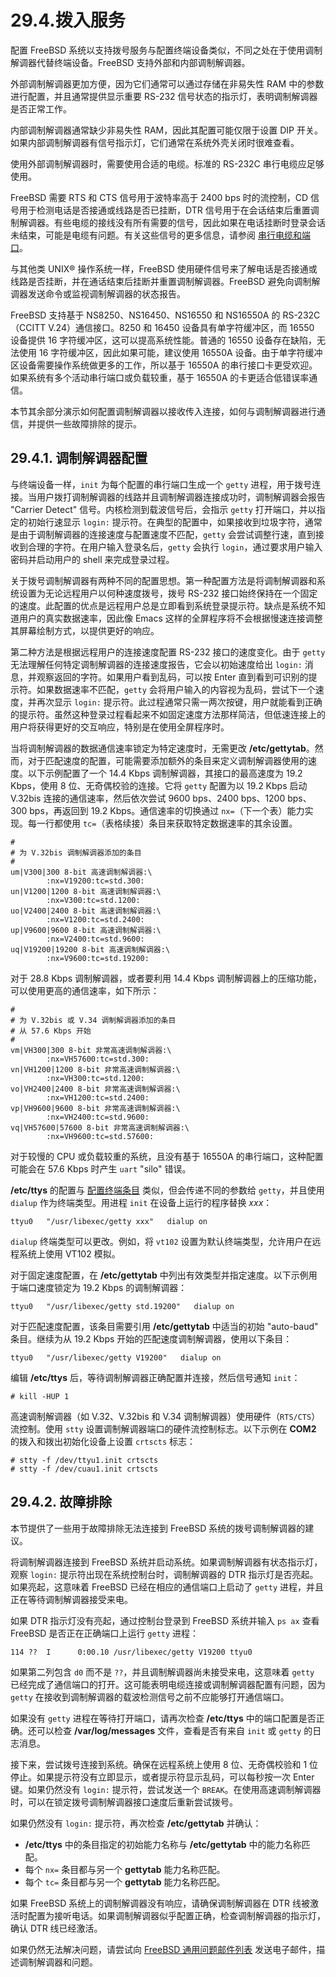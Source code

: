 # 29.4.拨入服务


配置 FreeBSD 系统以支持拨号服务与配置终端设备类似，不同之处在于使用调制解调器代替终端设备。FreeBSD 支持外部和内部调制解调器。

外部调制解调器更加方便，因为它们通常可以通过存储在非易失性 RAM 中的参数进行配置，并且通常提供显示重要 RS-232 信号状态的指示灯，表明调制解调器是否正常工作。

内部调制解调器通常缺少非易失性 RAM，因此其配置可能仅限于设置 DIP 开关。如果内部调制解调器有信号指示灯，它们通常在系统外壳关闭时很难查看。

使用外部调制解调器时，需要使用合适的电缆。标准的 RS-232C 串行电缆应足够使用。

FreeBSD 需要 RTS 和 CTS 信号用于波特率高于 2400 bps 时的流控制，CD 信号用于检测电话是否接通或线路是否已挂断，DTR 信号用于在会话结束后重置调制解调器。有些电缆的接线没有所有需要的信号，因此如果在电话挂断时登录会话未结束，可能是电缆有问题。有关这些信号的更多信息，请参阅 [串行电缆和端口](https://docs.freebsd.org/en/books/handbook/serialcomms/#term-cables-null)。

与其他类 UNIX® 操作系统一样，FreeBSD 使用硬件信号来了解电话是否接通或线路是否挂断，并在通话结束后挂断并重置调制解调器。FreeBSD 避免向调制解调器发送命令或监视调制解调器的状态报告。

FreeBSD 支持基于 NS8250、NS16450、NS16550 和 NS16550A 的 RS-232C（CCITT V.24）通信接口。8250 和 16450 设备具有单字符缓冲区，而 16550 设备提供 16 字符缓冲区，这可以提高系统性能。普通的 16550 设备存在缺陷，无法使用 16 字符缓冲区，因此如果可能，建议使用 16550A 设备。由于单字符缓冲区设备需要操作系统做更多的工作，所以基于 16550A 的串行接口卡更受欢迎。如果系统有多个活动串行端口或负载较重，基于 16550A 的卡更适合低错误率通信。

本节其余部分演示如何配置调制解调器以接收传入连接，如何与调制解调器进行通信，并提供一些故障排除的提示。

## 29.4.1. 调制解调器配置

与终端设备一样，`init` 为每个配置的串行端口生成一个 `getty` 进程，用于拨号连接。当用户拨打调制解调器的线路并且调制解调器连接成功时，调制解调器会报告 "Carrier Detect" 信号。内核检测到载波信号后，会指示 `getty` 打开端口，并以指定的初始行速显示 `login:` 提示符。在典型的配置中，如果接收到垃圾字符，通常是由于调制解调器的连接速度与配置速度不匹配，`getty` 会尝试调整行速，直到接收到合理的字符。在用户输入登录名后，`getty` 会执行 `login`，通过要求用户输入密码并启动用户的 shell 来完成登录过程。

关于拨号调制解调器有两种不同的配置思想。第一种配置方法是将调制解调器和系统设置为无论远程用户以何种速度拨号，拨号 RS-232 接口始终保持在一个固定的速度。此配置的优点是远程用户总是立即看到系统登录提示符。缺点是系统不知道用户的真实数据速率，因此像 Emacs 这样的全屏程序将不会根据慢速连接调整其屏幕绘制方式，以提供更好的响应。

第二种方法是根据远程用户的连接速度配置 RS-232 接口的速度变化。由于 `getty` 无法理解任何特定调制解调器的连接速度报告，它会以初始速度给出 `login:` 消息，并观察返回的字符。如果用户看到乱码，可以按 Enter 直到看到可识别的提示符。如果数据速率不匹配，`getty` 会将用户输入的内容视为乱码，尝试下一个速度，并再次显示 `login:` 提示符。此过程通常只需一两次按键，用户就能看到正确的提示符。虽然这种登录过程看起来不如固定速度方法那样简洁，但低速连接上的用户将获得更好的交互响应，特别是在使用全屏程序时。

当将调制解调器的数据通信速率锁定为特定速度时，无需更改 **/etc/gettytab**。然而，对于匹配速度的配置，可能需要添加额外的条目来定义调制解调器使用的速度。以下示例配置了一个 14.4 Kbps 调制解调器，其接口的最高速度为 19.2 Kbps，使用 8 位、无奇偶校验的连接。它将 `getty` 配置为以 19.2 Kbps 启动 V.32bis 连接的通信速率，然后依次尝试 9600 bps、2400 bps、1200 bps、300 bps，再返回到 19.2 Kbps。通信速率的切换通过 `nx=`（下一个表）能力实现。每一行都使用 `tc=`（表格续接）条目来获取特定数据速率的其余设置。

```
#
# 为 V.32bis 调制解调器添加的条目
#
um|V300|300 8-bit 高速调制解调器:\
        :nx=V19200:tc=std.300:
un|V1200|1200 8-bit 高速调制解调器:\
        :nx=V300:tc=std.1200:
uo|V2400|2400 8-bit 高速调制解调器:\
        :nx=V1200:tc=std.2400:
up|V9600|9600 8-bit 高速调制解调器:\
        :nx=V2400:tc=std.9600:
uq|V19200|19200 8-bit 高速调制解调器:\
        :nx=V9600:tc=std.19200:
```

对于 28.8 Kbps 调制解调器，或者要利用 14.4 Kbps 调制解调器上的压缩功能，可以使用更高的通信速率，如下所示：

```
#
# 为 V.32bis 或 V.34 调制解调器添加的条目
# 从 57.6 Kbps 开始
#
vm|VH300|300 8-bit 非常高速调制解调器:\
        :nx=VH57600:tc=std.300:
vn|VH1200|1200 8-bit 非常高速调制解调器:\
        :nx=VH300:tc=std.1200:
vo|VH2400|2400 8-bit 非常高速调制解调器:\
        :nx=VH1200:tc=std.2400:
vp|VH9600|9600 8-bit 非常高速调制解调器:\
        :nx=VH2400:tc=std.9600:
vq|VH57600|57600 8-bit 非常高速调制解调器:\
        :nx=VH9600:tc=std.57600:
```

对于较慢的 CPU 或负载较重的系统，且没有基于 16550A 的串行端口，这种配置可能会在 57.6 Kbps 时产生 `uart` "silo" 错误。

**/etc/ttys** 的配置与 [配置终端条目](https://docs.freebsd.org/en/books/handbook/serialcomms/#ex-etc-ttys) 类似，但会传递不同的参数给 `getty`，并且使用 `dialup` 作为终端类型。用进程 `init` 在设备上运行的程序替换 *xxx*：

```
ttyu0   "/usr/libexec/getty xxx"   dialup on
```

`dialup` 终端类型可以更改。例如，将 `vt102` 设置为默认终端类型，允许用户在远程系统上使用 VT102 模拟。

对于固定速度配置，在 **/etc/gettytab** 中列出有效类型并指定速度。以下示例用于端口速度锁定为 19.2 Kbps 的调制解调器：

```
ttyu0   "/usr/libexec/getty std.19200"   dialup on
```

对于匹配速度配置，该条目需要引用 **/etc/gettytab** 中适当的初始 "auto-baud" 条目。继续为从 19.2 Kbps 开始的匹配速度调制解调器，使用以下条目：

```
ttyu0   "/usr/libexec/getty V19200"   dialup on
```

编辑 **/etc/ttys** 后，等待调制解调器正确配置并连接，然后信号通知 `init`：

```
# kill -HUP 1
```

高速调制解调器（如 V.32、V.32bis 和 V.34 调制解调器）使用硬件（`RTS/CTS`）流控制。使用 `stty` 设置调制解调器端口的硬件流控制标志。以下示例在 **COM2** 的拨入和拨出初始化设备上设置 `crtscts` 标志：

```
# stty -f /dev/ttyu1.init crtscts
# stty -f /dev/cuau1.init crtscts
```

## 29.4.2. 故障排除

本节提供了一些用于故障排除无法连接到 FreeBSD 系统的拨号调制解调器的建议。

将调制解调器连接到 FreeBSD 系统并启动系统。如果调制解调器有状态指示灯，观察 `login:` 提示符出现在系统控制台时，调制解调器的 DTR 指示灯是否亮起。如果亮起，这意味着 FreeBSD 已经在相应的通信端口上启动了 `getty` 进程，并且正在等待调制解调器接受来电。

如果 DTR 指示灯没有亮起，通过控制台登录到 FreeBSD 系统并输入 `ps ax` 查看 FreeBSD 是否正在正确端口上运行 `getty` 进程：

```
114 ??  I      0:00.10 /usr/libexec/getty V19200 ttyu0
```

如果第二列包含 `d0` 而不是 `??`，并且调制解调器尚未接受来电，这意味着 `getty` 已经完成了通信端口的打开。这可能表明电缆连接或调制解调器配置有问题，因为 `getty` 在接收到调制解调器的载波检测信号之前不应能够打开通信端口。

如果没有 `getty` 进程在等待打开端口，请再次检查 **/etc/ttys** 中的端口配置是否正确。还可以检查 **/var/log/messages** 文件，查看是否有来自 `init` 或 `getty` 的日志消息。

接下来，尝试拨号连接到系统。确保在远程系统上使用 8 位、无奇偶校验和 1 位停止。如果提示符没有立即显示，或者提示符显示乱码，可以每秒按一次 Enter 键。如果仍然没有 `login:` 提示符，尝试发送一个 `BREAK`。在使用高速调制解调器时，可以在锁定拨号调制解调器接口速度后重新尝试拨号。

如果仍然没有 `login:` 提示符，再次检查 **/etc/gettytab** 并确认：

* **/etc/ttys** 中的条目指定的初始能力名称与 **/etc/gettytab** 中的能力名称匹配。
* 每个 `nx=` 条目都与另一个 **gettytab** 能力名称匹配。
* 每个 `tc=` 条目都与另一个 **gettytab** 能力名称匹配。

如果 FreeBSD 系统上的调制解调器没有响应，请确保调制解调器在 DTR 线被激活时配置为接听电话。如果调制解调器似乎配置正确，检查调制解调器的指示灯，确认 DTR 线已经激活。

如果仍然无法解决问题，请尝试向 [FreeBSD 通用问题邮件列表](https://lists.freebsd.org/subscription/freebsd-questions) 发送电子邮件，描述调制解调器和问题。
